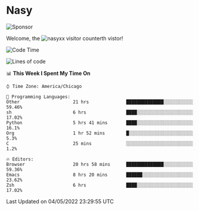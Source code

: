 # Nasy

<!--
<p align="center">
<img height="200" src="https://github-readme-stats.vercel.app/api?username=nasyxx&count_private=true&show_icons=true&theme=dracula&include_all_commits=true"/>
<img height="200" src="https://github-readme-stats.vercel.app/api/top-langs/?username=nasyxx&theme=dracula&hide=html,jupyter+notebook&count_private=true&show_icons=true"/>
</p>

  
----------------
-->

![Sponsor](https://img.shields.io/static/v1.svg?label=Sponsor&message=%E2%9D%A4&logo=GitHub&style=flat&color=pink)
 
Welcome, the ![nasyxx visitor counter](https://count.getloli.com/get/@nasyxx?theme=rule34)th vistor!
 
<!--START_SECTION:waka-->
![Code Time](http://img.shields.io/badge/Code%20Time-2%2C316%20hrs%2020%20mins-blue)

![Lines of code](https://img.shields.io/badge/From%20Hello%20World%20I%27ve%20Written-5%20Million%20lines%20of%20code-blue)

📊 **This Week I Spent My Time On** 

```text
⌚︎ Time Zone: America/Chicago

💬 Programming Languages: 
Other                    21 hrs              ██████████████░░░░░░░░░░░   59.46% 
sh                       6 hrs               ████░░░░░░░░░░░░░░░░░░░░░   17.02% 
Python                   5 hrs 41 mins       ████░░░░░░░░░░░░░░░░░░░░░   16.1% 
Org                      1 hr 52 mins        █░░░░░░░░░░░░░░░░░░░░░░░░   5.3% 
C                        25 mins             ░░░░░░░░░░░░░░░░░░░░░░░░░   1.2%

🔥 Editors: 
Browser                  20 hrs 58 mins      ██████████████░░░░░░░░░░░   59.36% 
Emacs                    8 hrs 20 mins       ██████░░░░░░░░░░░░░░░░░░░   23.62% 
Zsh                      6 hrs               ████░░░░░░░░░░░░░░░░░░░░░   17.02%

```


 Last Updated on 04/05/2022 23:29:55 UTC
<!--END_SECTION:waka-->

<!-- ![visitors](https://visitor-badge.laobi.icu/badge?page_id=nasyxx.nasyxx) -->
